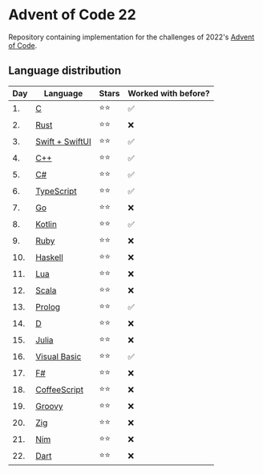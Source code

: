# Advent of Code 22
Repository containing implementation for the challenges of 2022's [Advent of Code](https://adventofcode.com/2022).

## Language distribution
| Day | Language              | Stars | Worked with before? |
|-----|-----------------------|-------|---------------------|
| 1.  | [C](01)               | ⭐⭐    | ✅                   |
| 2.  | [Rust](02)            | ⭐⭐    | ❌                   |
| 3.  | [Swift + SwiftUI](03) | ⭐⭐    | ✅                   |
| 4.  | [C++](04)             | ⭐⭐    | ✅                   |
| 5.  | [C#](05)              | ⭐⭐    | ✅                   |
| 6.  | [TypeScript](06)      | ⭐⭐    | ✅                   |
| 7.  | [Go](07)              | ⭐⭐    | ❌                   |
| 8.  | [Kotlin](08)          | ⭐⭐    | ✅                   |
| 9.  | [Ruby](09)            | ⭐⭐    | ❌                   |
| 10. | [Haskell](10)         | ⭐⭐    | ❌                   |
| 11. | [Lua](11)             | ⭐⭐    | ❌                   |
| 12. | [Scala](12)           | ⭐⭐    | ❌                   |
| 13. | [Prolog](13)          | ⭐⭐    | ✅                   |
| 14. | [D](14)               | ⭐⭐    | ❌                   |
| 15. | [Julia](15)           | ⭐⭐    | ❌                   |
| 16. | [Visual Basic](16)    | ⭐⭐    | ✅                   |
| 17. | [F#](17)              | ⭐⭐    | ❌                   |
| 18. | [CoffeeScript](18)    | ⭐⭐    | ❌                   |
| 19. | [Groovy](19)          | ⭐⭐    | ❌                   |
| 20. | [Zig](20)             | ⭐⭐    | ❌                   |
| 21. | [Nim](21)             | ⭐⭐    | ❌                   |
| 22. | [Dart](22)            | ⭐⭐    | ❌                   |
